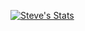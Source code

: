 [![Steve's Stats](https://github-readme-stats.vercel.app/api?username=stevemk14ebr&theme=onedark&show_icons=true)](https://github.com/stevemk14ebr/)
